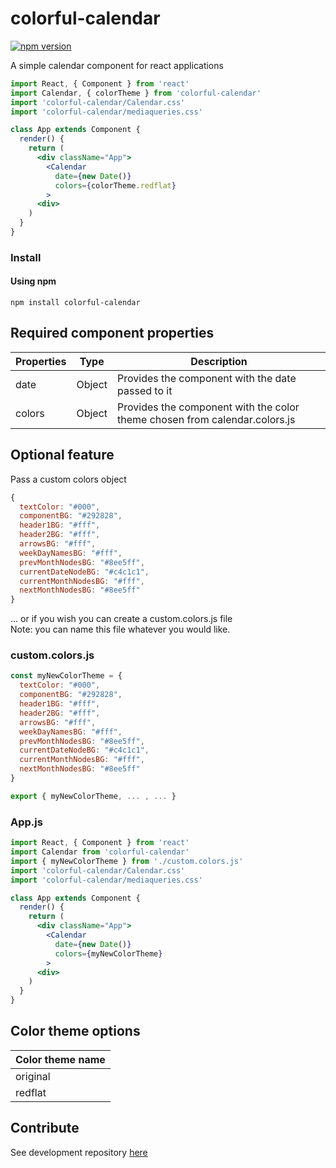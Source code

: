 # colorful-calendar

[![npm version](https://badge.fury.io/js/colorful-calendar.svg)](https://badge.fury.io/js/colorful-calendar)

A simple calendar component for react applications

```jsx
import React, { Component } from 'react'
import Calendar, { colorTheme } from 'colorful-calendar'
import 'colorful-calendar/Calendar.css'
import 'colorful-calendar/mediaqueries.css'

class App extends Component {
  render() {
    return (
      <div className="App">
        <Calendar
          date={new Date()}
          colors={colorTheme.redflat}
        >
      <div>
    )
  }
}
```

### Install

#### Using npm

```
npm install colorful-calendar
```

## Required component properties

Properties | Type | Description
------------ | ------------- | -------------
date | Object | Provides the component with the date passed to it
colors | Object | Provides the component with the color theme chosen from calendar.colors.js

## Optional feature
Pass a custom colors object

```js
{
  textColor: "#000",
  componentBG: "#292828",
  header1BG: "#fff",
  header2BG: "#fff",
  arrowsBG: "#fff",
  weekDayNamesBG: "#fff",
  prevMonthNodesBG: "#8ee5ff",
  currentDateNodeBG: "#c4c1c1",
  currentMonthNodesBG: "#fff",
  nextMonthNodesBG: "#8ee5ff"
}
```
... or if you wish you can create a custom.colors.js file  
Note: you can name this file whatever you would like.

### custom.colors.js
```js
const myNewColorTheme = {
  textColor: "#000",
  componentBG: "#292828",
  header1BG: "#fff",
  header2BG: "#fff",
  arrowsBG: "#fff",
  weekDayNamesBG: "#fff",
  prevMonthNodesBG: "#8ee5ff",
  currentDateNodeBG: "#c4c1c1",
  currentMonthNodesBG: "#fff",
  nextMonthNodesBG: "#8ee5ff"
}

export { myNewColorTheme, ... , ... }
```
### App.js
```jsx
import React, { Component } from 'react'
import Calendar from 'colorful-calendar'
import { myNewColorTheme } from './custom.colors.js'
import 'colorful-calendar/Calendar.css'
import 'colorful-calendar/mediaqueries.css'

class App extends Component {
  render() {
    return (
      <div className="App">
        <Calendar
          date={new Date()}
          colors={myNewColorTheme}
        >
      <div>
    )
  }
}
```

## Color theme options

Color theme name |
---------- |
| original
| redflat

## Contribute

See development repository [here](https://github.com/ryansaam/colorful-calendar-dev)
